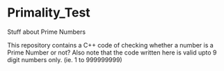 # Primality_Test
Stuff about Prime Numbers

This repository contains a C++ code of checking whether a number is a Prime Number or not?
Also note that the code written here is valid upto 9 digit numbers only. (ie. 1 to 999999999)
